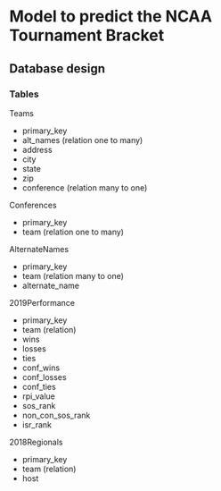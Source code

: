 # Model to predict the NCAA Tournament Bracket

## Database design

### Tables

Teams
- primary_key
- alt_names (relation one to many)
- address
- city
- state
- zip
- conference (relation many to one)

Conferences
- primary_key
- team (relation one to many)

AlternateNames
- primary_key
- team (relation many to one)
- alternate_name

2019Performance
- primary_key
- team (relation)
- wins
- losses
- ties
- conf_wins
- conf_losses
- conf_ties
- rpi_value
- sos_rank
- non_con_sos_rank
- isr_rank

2018Regionals
- primary_key
- team (relation)
- host 
